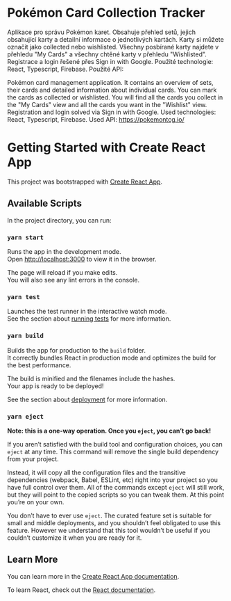 # Pokémon Card Collection Tracker

Aplikace pro správu Pokémon karet. Obsahuje přehled setů, jejich obsahující karty a detailní informace o jednotlivých kartách. Karty si můžete označit jako collected nebo wishlisted. Všechny posbírané karty najdete v přehledu "My Cards" a všechny chtěné karty v přehledu "Wishlisted". Registrace a login řešené přes Sign in with Google. Použité technologie: React, Typescript, Firebase. Použité API: 

Pokémon card management application. It contains an overview of sets, their cards and detailed information about individual cards. You can mark the cards as collected or wishlisted. You will find all the cards you collect in the "My Cards" view and all the cards you want in the "Wishlist" view. Registration and login solved via Sign in with Google. Used technologies: React, Typescript, Firebase. Used API: https://pokemontcg.io/ 


# Getting Started with Create React App

This project was bootstrapped with [Create React App](https://github.com/facebook/create-react-app).

## Available Scripts

In the project directory, you can run:

### `yarn start`

Runs the app in the development mode.\
Open [http://localhost:3000](http://localhost:3000) to view it in the browser.

The page will reload if you make edits.\
You will also see any lint errors in the console.

### `yarn test`

Launches the test runner in the interactive watch mode.\
See the section about [running tests](https://facebook.github.io/create-react-app/docs/running-tests) for more information.

### `yarn build`

Builds the app for production to the `build` folder.\
It correctly bundles React in production mode and optimizes the build for the best performance.

The build is minified and the filenames include the hashes.\
Your app is ready to be deployed!

See the section about [deployment](https://facebook.github.io/create-react-app/docs/deployment) for more information.

### `yarn eject`

**Note: this is a one-way operation. Once you `eject`, you can’t go back!**

If you aren’t satisfied with the build tool and configuration choices, you can `eject` at any time. This command will remove the single build dependency from your project.

Instead, it will copy all the configuration files and the transitive dependencies (webpack, Babel, ESLint, etc) right into your project so you have full control over them. All of the commands except `eject` will still work, but they will point to the copied scripts so you can tweak them. At this point you’re on your own.

You don’t have to ever use `eject`. The curated feature set is suitable for small and middle deployments, and you shouldn’t feel obligated to use this feature. However we understand that this tool wouldn’t be useful if you couldn’t customize it when you are ready for it.

## Learn More

You can learn more in the [Create React App documentation](https://facebook.github.io/create-react-app/docs/getting-started).

To learn React, check out the [React documentation](https://reactjs.org/).
